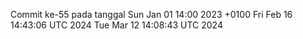 Commit ke-55 pada tanggal Sun Jan 01 14:00 2023 +0100
Fri Feb 16 14:43:06 UTC 2024
Tue Mar 12 14:08:43 UTC 2024
